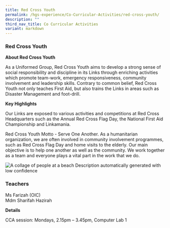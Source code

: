 ```yaml
---
title: Red Cross Youth
permalink: /hgs-experience/Co-Curricular-Activities/red-cross-youth/
description: ""
third_nav_title: Co Curricular Activities
variant: markdown
---
```

### Red Cross Youth

**About Red Cross Youth**

As a Uniformed Group, Red Cross Youth aims to develop a strong sense of social responsibility and discipline in its Links through enriching activities which promote team-work, emergency responsiveness, community involvement and leadership skills. Contrary to common belief, Red Cross Youth not only teaches First Aid, but also trains the Links in areas such as Disaster Management and foot-drill.

**Key Highlights**

Our Links are exposed to various activities and competitions at Red Cross Headquarters such as the Annual Red Cross Flag Day, the National First Aid Championship and Linkamania.

Red Cross Youth Motto - Serve One Another.
 As a humanitarian organization, we are often involved in community involvement programmes, such as Red Cross Flag Day and home visits to the elderly. Our main objective is to help one another as well as the community. We work together as a team and everyone plays a vital part in the work that we do.

![A collage of people at a beach
Description automatically generated with low confidence](https://lh3.googleusercontent.com/bWEDZkZcxIyFhvhTUc9ej_JqNFwI4Hz4t0_g1f7bYBthzd861keA9yry_l11nQTbriGk0ev5ixKcRysJUjvbLy6GSZ2XAqEMgGBYnU97p3s0gBolnhrerqME37m4w7lL1UNd3IBplRP80XjVfb7Cnw)

  

### Teachers

Ms Farizah (OIC)  
Mdm Sharifah Hazirah

**Details**

CCA session: Mondays, 2.15pm – 3.45pm, Computer Lab 1